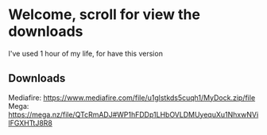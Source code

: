 # Welcome, scroll for view the downloads
I've used 1 hour of my life, for have this version
## Downloads
Mediafire: https://www.mediafire.com/file/u1glstkds5cuqh1/MyDock.zip/file
Mega: https://mega.nz/file/QTcRmADJ#WP1hFDDp1LHbOVLDMUyequXu1NhxwNVilFGXHTtJ8R8
